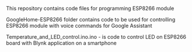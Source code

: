 This repository contains code files for programming ESP8266 module

GoogleHome-ESP8266 folder contains code to be used for controlling ESP8266 module
with voice commands for Google Assistant

Temperature_and_LED_control.ino.ino - is code to control LED on ESP8266 board with Blynk application
on a smartphone

